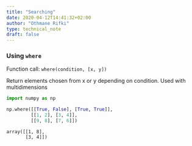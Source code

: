 ```yaml
---
title: "Searching"
date: 2020-04-12T14:41:32+02:00
author: "Othmane Rifki"
type: technical_note
draft: false
---
```

### Using `where`

Function call: `where(condition, [x, y])`

Return elements chosen from x or y depending on condition. Used with multidimensions


```python
import numpy as np

np.where([[True, False], [True, True]], 
         [[1, 2], [3, 4]],
         [[9, 8], [7, 6]])
```




    array([[1, 8],
           [3, 4]])


